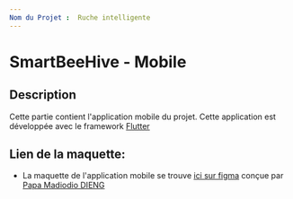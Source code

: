 ```yaml
---
Nom du Projet :  Ruche intelligente
---
```


# SmartBeeHive - Mobile


## Description
Cette partie contient l'application mobile du projet. Cette application est développée avec le framework [Flutter](https://flutter.dev/)


## Lien de la maquette:

-  La maquette de l'application mobile se trouve [ici sur figma](https://www.figma.com/proto/wtqD3rAXFvEuO8Go6uDB7k/Stock-Management-(Community)?type=design&node-id=110-195&t=YWrjqm04YF0Wy0e7-1&scaling=scale-down&page-id=0%3A1&starting-point-node-id=4%3A10&mode=design) conçue par [Papa Madiodio DIENG](https://gitlab.com/papyDioDio)
